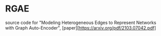 # RGAE
source code for "Modeling Heterogeneous Edges to Represent Networks with Graph Auto-Encoder", [paper][https://arxiv.org/pdf/2103.07042.pdf]
